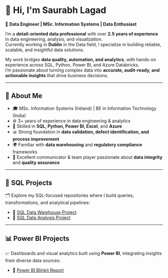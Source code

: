 # 👋 Hi, I'm Saurabh Lagad  

🎯 **Data Engineer | MSc. Information Systems | Data Enthusiast**  

I’m a **detail-oriented data professional** with over **2.5 years of experience** in data engineering, analysis, and visualization.  
Currently working in **Dublin** in the Data field, I specialize in building reliable, scalable, and insightful data solutions.  

My work bridges **data quality, automation, and analytics**, with hands-on experience across SQL, Python, Power BI, and Azure Databricks.  
I’m passionate about turning complex data into **accurate, audit-ready, and actionable insights** that drive business decisions.  

---

## 💼 About Me  
- 🎓 MSc. Information Systems (Ireland) | BE in Information Technology (India)  
- ⚙️ 3+ years of experience in data engineering & analytics  
- 🧠 Skilled in **SQL, Python, Power BI, Excel**, and **Azure**  
- 📊 Strong foundation in **data validation, defect identification, and process improvement**  
- 🌍 Familiar with **data warehousing** and **regulatory compliance** frameworks  
- 🤝 Excellent communicator & team player passionate about **data integrity** and **quality assurance**  

---

## 🧩 SQL Projects  
🗂️ Explore my SQL-focused repositories where I build queries, transformations, and analytical pipelines:  
- 🔹 [SQL Data Warehouse Project](https://github.com/saurabhla/sql-data-warehouse-project)  
- 🔹 [SQL Data Analysis Project](https://github.com/saurabhla/sql-data-analysis-project)  

---

## 📊 Power BI Projects  
📈 Dashboards and visual analytics built using **Power BI**, integrating insights from diverse data sources:  
- 🔸 [Power BI Blinkit Report](https://github.com/saurabhla/power-bi-blinkit-report)  


